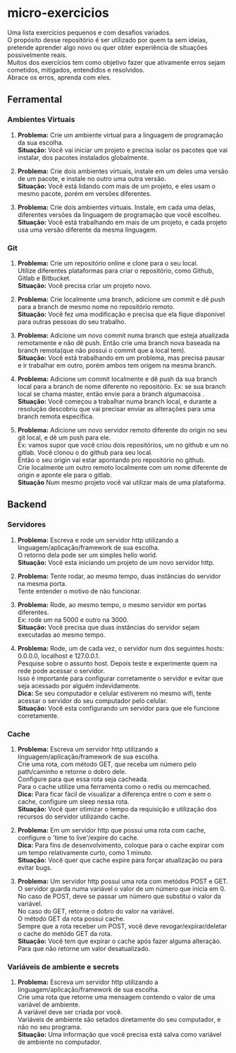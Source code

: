 # micro-exercicios

Uma lista exercícios pequenos e com desafios variados.  
O propósito desse repositório é ser utilizado por quem ta sem ideias, pretende aprender algo novo ou quer obter experiência de situações possivelmente reais.  
Muitos dos exercícios tem como objetivo fazer que ativamente erros sejam cometidos, mitigados, entendidos e resolvidos.  
Abrace os erros, aprenda com eles.  


## Ferramental

### Ambientes Virtuais

1. **Problema:** Crie um ambiente virtual para a linguagem de programação da sua escolha.  
**Situação:** Você vai iniciar um projeto e precisa isolar os pacotes que vai instalar, dos pacotes instalados globalmente.

1. **Problema:** Crie dois ambientes virtuais, instale em um deles uma versão de um pacote, e instale no outro uma outra versão.  
**Situação:** Você está lidando com mais de um projeto, e eles usam o mesmo pacote, porém em versões diferentes.

1. **Problema:** Crie dois ambientes virtuais. Instale, em cada uma delas, diferentes versões da linguagem de programação que você escolheu.  
**Situação:** Você está trabalhando em mais de um projeto, e cada projeto usa uma versão diferente da mesma linguagem.


### Git

1. **Problema:** Crie um repositório online e clone para o seu local.  
Utilize diferentes plataformas para criar o repositório, como Github, Gitlab e Bitbucket.  
**Situação:** Você precisa criar um projeto novo.

1. **Problema:** Crie localmente uma branch, adicione um commit e dê push para a branch de mesmo nome no repositório remoto.  
**Situação:** Você fez uma modificação e precisa que ela fique disponível para outras pessoas do seu trabalho.

1. **Problema:** Adicione um novo commit numa branch que esteja atualizada remotamente e não dê push.
Então crie uma branch nova baseada na branch remota(que não possui o commit que a local tem).  
**Situação:** Você está trabalhando em um problema, mas precisa pausar e ir trabalhar em outro, porém ambos tem origem na mesma branch.

1. **Problema:** Adicione um commit localmente e dê push da sua branch local para a branch de nome diferente no repositório.
Ex: se sua branch local se chama master, então envie para a branch algumacoisa .  
**Situação:** Você começou a trabalhar numa branch local, e durante a resolução descobriu que vai precisar enviar as alterações para uma branch remota específica.

1. **Problema:** Adicione um novo servidor remoto diferente do origin no seu git local, e dê um push para ele.  
Ex: vamos supor que você criou dois repositórios, um no github e um no gitlab. Você clonou o do github para seu local.  
Então o seu origin vai estar apontando pro repositório no github.  
Crie localmente um outro remoto localmente com um nome diferente de origin e aponte ele para o gitlab.  
**Situação** Num mesmo projeto você vai utilizar mais de uma plataforma.



## Backend

### Servidores

1. **Problema:** Escreva e rode um servidor http utilizando a linguagem/aplicação/framework de sua escolha.  
O retorno dela pode ser um simples hello world.  
**Situação:** Você esta iniciando um projeto de um novo servidor http.

1. **Problema:** Tente rodar, ao mesmo tempo, duas instâncias do servidor na mesma porta.  
Tente entender o motivo de não funcionar.

1. **Problema:** Rode, ao mesmo tempo, o mesmo servidor em portas diferentes.  
Ex: rode um na 5000 e outro na 3000.  
**Situação:** Você precisa que duas instâncias do servidor sejam executadas ao mesmo tempo.

1. **Problema:** Rode, um de cada vez, o servidor num dos seguintes hosts: 0.0.0.0, localhost e 127.0.0.1.  
Pesquise sobre o assunto host. Depois teste e experimente quem na rede pode acessar o servidor.  
Isso é importante para configurar corretamente o servidor e evitar que seja acessado por alguém indevidamente.  
**Dica:** Se seu computador e celular estiverem no mesmo wifi, tente acessar o servidor do seu computador pelo celular.  
**Situação:** Você esta configurando um servidor para que ele funcione corretamente.

### Cache

1. **Problema:** Escreva um servidor http utilizando a linguagem/aplicação/framework de sua escolha.  
Crie uma rota, com método GET, que receba um número pelo path/caminho e retorne o dobro dele.  
Configure para que essa rota seja cacheada.  
Para o cache utilize uma ferramenta como o redis ou memcached.  
**Dica:** Para ficar fácil de visualizar a diferença entre o com e sem o cache, configure um sleep nessa rota.  
**Situação:** Você quer otimizar o tempo da requisição e utilização dos recursos do servidor utilizando cache.

1. **Problema:** Em um servidor http que possui uma rota com cache, configure o 'time to live'/expire do cache.  
**Dica:** Para fins de desenvolvimento, coloque para o cache expirar com um tempo relativamente curto, como 1 minuto.  
**Situação:** Você quer que cache expire para forçar atualização ou para evitar bugs.

1. **Problema:** Um servidor http possui uma rota com metódos POST e GET.  
O servidor guarda numa variável o valor de um número que inicia em 0.  
No caso de POST, deve se passar um número que substitui o valor da variável.  
No caso do GET, retorne o dobro do valor na variável.  
O método GET da rota possui cache.  
Sempre que a rota receber um POST, você deve revogar/expirar/deletar o cache do metódo GET da rota.  
**Situação:** Você tem que expirar o cache após fazer alguma alteração. Para que não retorne um valor desatualizado.


### Variáveis de ambiente e secrets

1. **Problema:** Escreva um servidor http utilizando a linguagem/aplicação/framework de sua escolha.  
Crie uma rota que retorne uma mensagem contendo o valor de uma variável de ambiente.  
A variável deve ser criada por você.  
Variáveis de ambiente são setados diretamente do seu computador, e não no seu programa.  
**Situação:** Uma informação que você precisa está salva como variável de ambiente no computador.

